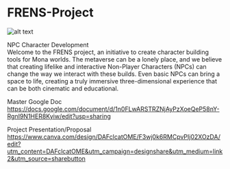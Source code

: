 # FRENS-Project

![alt text]([http://url/to/img.png](https://gateway.pinata.cloud/ipfs/QmeGmoiA8RcXWgkP3kzfhCGwhc6gu3QMbxH8kqg2H11oe3))

NPC Character Development  
Welcome to the FRENS project, an initiative to create character building tools for Mona worlds. The metaverse can be a lonely place, and we believe that creating lifelike and interactive Non-Player Characters (NPCs) can change the way we interact with these builds. Even basic NPCs can bring a space to life, creating a truly immersive three-dimensional experience that can be both cinematic and educational. 

Master Google Doc  
https://docs.google.com/document/d/1n0FLwARSTRZNjAyPzXoeQeP58nY-RgnI9N1HER8Kyiw/edit?usp=sharing

Project Presentation/Proposal  
https://www.canva.com/design/DAFclcatOME/F3wj0k6RMCpvPIj02XOzDA/edit?utm_content=DAFclcatOME&utm_campaign=designshare&utm_medium=link2&utm_source=sharebutton
